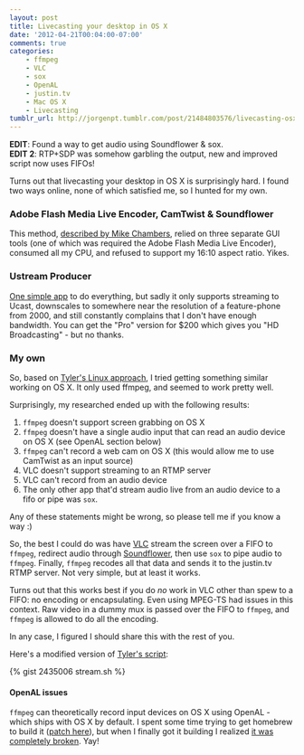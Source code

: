 ```yaml
---
layout: post
title: Livecasting your desktop in OS X
date: '2012-04-21T00:04:00-07:00'
comments: true
categories:
    - ffmpeg
    - VLC
    - sox
    - OpenAL
    - justin.tv
    - Mac OS X
    - Livecasting
tumblr_url: http://jorgenpt.tumblr.com/post/21484803576/livecasting-osx-desktop
---
```


**EDIT**: Found a way to get audio using Soundflower & sox.  
**EDIT 2**: RTP+SDP was somehow garbling the output, new and improved script now uses FIFOs!

Turns out that livecasting your desktop in OS X is surprisingly hard. I found two ways online, none of which satisfied me, so I hunted for my own.

### Adobe Flash Media Live Encoder, CamTwist & Soundflower

This method, [described by Mike Chambers](http://www.mikechambers.com/blog/2011/05/29/setting-up-desktop-streaming-on-mac-os-x/), relied on three separate GUI tools (one of which was required the Adobe Flash Media Live Encoder), consumed all my CPU, and refused to support my 16:10 aspect ratio. Yikes.

### Ustream Producer

[One simple app](http://www.ustream.tv/producer) to do everything, but sadly it only supports streaming to Ucast, downscales to somewhere near the resolution of a feature-phone from 2000, and still constantly complains that I don't have enough bandwidth. You can get the "Pro" version for $200 which gives you "HD Broadcasting" - but no thanks.

### My own

So, based on [Tyler's Linux approach](http://unethicalblogger.com/2012/04/04/live-coding-with-ffmpeg.html), I tried getting something similar working on OS X. It only used ffmpeg, and seemed to work pretty well.

Surprisingly, my researched ended up with the following results:
 1. `ffmpeg` doesn't support screen grabbing on OS X
 1. `ffmpeg` doesn't have a single audio input that can read an audio device on OS X (see OpenAL section below)
 1. `ffmpeg` can't record a web cam on OS X (this would allow me to use CamTwist as an input source)
 1. VLC doesn't support streaming to an RTMP server
 1. VLC can't record from an audio device
 1. The only other app that'd stream audio live from an audio device to a fifo or pipe was `sox`.

Any of these statements might be wrong, so please tell me if you know a way :)

So, the best I could do was have [VLC](http://www.videolan.org/) stream the screen over a FIFO to `ffmpeg`, redirect audio through [Soundflower](http://code.google.com/p/soundflower/), then use `sox` to pipe audio to `ffmpeg`.
Finally, `ffmpeg` recodes all that data and sends it to the justin.tv RTMP server. Not very simple, but at least it works.

Turns out that this works best if you do *no* work in VLC other than spew to a FIFO: no encoding or encapsulating. Even using MPEG-TS had issues in this context. Raw video in a dummy mux is passed over the FIFO to `ffmpeg`, and `ffmpeg` is allowed to do all the encoding.

In any case, I figured I should share this with the rest of you.

Here's a modified version of [Tyler's script](http://unethicalblogger.com/2012/04/04/live-coding-with-ffmpeg.html):

{% gist 2435006 stream.sh %}

#### OpenAL issues

`ffmpeg` can theoretically record input devices on OS X using OpenAL - which ships with OS X by default. I spent some time trying to get homebrew to build it ([patch here](https://github.com/jorgenpt/homebrew/commit/d69e9d22ef2b0d04fc4f429e91918c034e19a068)), but when I finally got it building I realized [it was completely broken](http://ffmpeg.org/trac/ffmpeg/ticket/314). Yay!

